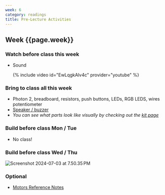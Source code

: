 ```yaml
---
week: 6
category: readings
title: Pre-Lecture Activities
---
```




## Week {{page.week}}

### Watch before class this week

- Sound

  {% include video id="EwLqgkAlv4c" provider="youtube" %}


### Bring to class all this week

- Photon 2, breadboard, resistors, push buttons, LEDs, RGB LEDS, wires potentiometer
- [Speaker / buzzer](https://www.sparkfun.com/products/7950)
- *You can see what parts look like visually by checking out the [kit page](https://reparke.github.io/TAC348-Making-Smart-Devices/kit)*



### Build before class Mon / Tue 

* No class!



### Build before class Wed / Thu



<img src="week08_no_spring_holiday.assets/Screenshot 2024-07-03 at 7.50.35 PM.png" alt="Screenshot 2024-07-03 at 7.50.35 PM" />



### Optional

- [Motors Reference Notes](https://www.electronicproducts.com/Electromechanical_Components/Motors_and_Controllers/Motor_control_design_an_introduction_to_motors_and_controllers.aspx)

